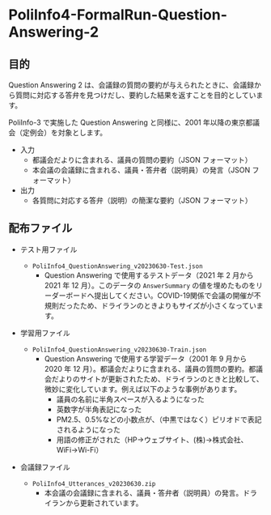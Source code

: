 # PoliInfo4-FormalRun-Question-Answering-2

## 目的
Question Answering 2 は、会議録の質問の要約が与えられたときに、会議録から質問に対応する答弁を見つけだし、要約した結果を返すことを目的としています。

PoliInfo-3 で実施した Question Answering と同様に、2001 年以降の東京都議会（定例会）を対象とします。

- 入力
    - 都議会だよりに含まれる、議員の質問の要約（JSON フォーマット）
    - 本会議の会議録に含まれる、議員・答弁者（説明員）の発言（JSON フォーマット）
- 出力
    - 各質問に対応する答弁（説明）の簡潔な要約（JSON フォーマット）

## 配布ファイル
- テスト用ファイル
    - `PoliInfo4_QuestionAnswering_v20230630-Test.json`
        - Question Answering で使用するテストデータ（2021 年 2 月から 2021 年 12
月）。このデータの `AnswerSummary` の値を埋めたものをリーダーボードへ提出してください。COVID-19関係で会議の開催が不規則だったため、ドライランのときよりもサイズが小さくなっています。

- 学習用ファイル
    - `PoliInfo4_QuestionAnswering_v20230630-Train.json`
        - Question Answering で使用する学習データ（2001 年 9 月から 2020 年 12 月）。都議会だよりに含まれる、議員の質問の要約。都議会だよりのサイトが更新されたため、ドライランのときと比較して、微妙に変化しています。例えば以下のような事例があります。
            - 議員の名前に半角スペースが入るようになった
            - 英数字が半角表記になった
            - PM2.5、0.5%などの小数点が、（中黒ではなく）ピリオドで表記されるようになった
            - 用語の修正がされた（HP→ウェブサイト、(株)→株式会社、WiFi→Wi-Fi）

- 会議録ファイル
    - `PoliInfo4_Utterances_v20230630.zip`
        - 本会議の会議録に含まれる、議員・答弁者（説明員）の発言。ドライランから更新されています。
